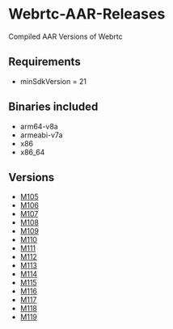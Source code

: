 # Webrtc-AAR-Releases
Compiled AAR Versions of Webrtc

## Requirements
- minSdkVersion = 21

## Binaries included
- arm64-v8a
- armeabi-v7a
- x86
- x86_64

## Versions

 - [M105](https://github.com/AhmedHumk/Webrtc-AAr-Build-Releases/releases/download/V105/libwebrtc-m105.aar)
 - [M106](https://github.com/AhmedHumk/Webrtc-AAr-Build-Releases/releases/download/V106/libwebrtc-m106.aar)
 - [M107](https://github.com/AhmedHumk/Webrtc-AAr-Build-Releases/releases/download/V107/libwebrtc-m107.aar)
 - [M108](https://github.com/AhmedHumk/Webrtc-AAr-Build-Releases/releases/download/V108/libwebrtc-m108.aar)
 - [M109](https://github.com/AhmedHumk/Webrtc-AAr-Build-Releases/releases/download/V109/libwebrtc-m109.aar)
 - [M110](https://github.com/AhmedHumk/Webrtc-AAr-Build-Releases/releases/download/V110/libwebrtc-m110.aar)
 - [M111](https://github.com/AhmedHumk/Webrtc-AAr-Build-Releases/releases/download/V111/libwebrtc-m111.aar)
 - [M112](https://github.com/AhmedHumk/Webrtc-AAr-Build-Releases/releases/download/V112/libwebrtc-m112.aar)
 - [M113](https://github.com/AhmedHumk/Webrtc-AAr-Build-Releases/releases/download/V113/libwebrtc-m113.aar)
 - [M114](https://github.com/AhmedHumk/Webrtc-AAr-Build-Releases/releases/download/V114/libwebrtc-m114.aar)
 - [M115](https://github.com/AhmedHumk/Webrtc-AAr-Build-Releases/releases/download/V115/libwebrtc-m115.aar)
 - [M116](https://github.com/AhmedHumk/Webrtc-AAr-Build-Releases/releases/download/V116/libwebrtc-m116.aar)
 - [M117](https://github.com/AhmedHumk/Webrtc-AAr-Build-Releases/releases/download/V117/libwebrtc-m117.aar)
 - [M118](https://github.com/AhmedHumk/Webrtc-AAr-Build-Releases/releases/download/V118/libwebrtc-m118.aar)
 - [M119](https://github.com/AhmedHumk/Webrtc-AAr-Build-Releases/releases/download/V119/libwebrtc-m119.aar)
